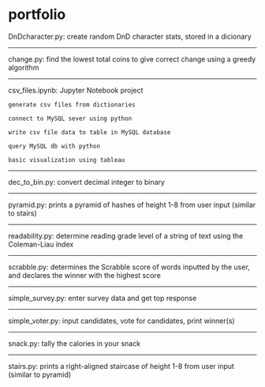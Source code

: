 # portfolio
DnDcharacter.py: create random DnD character stats, stored in a dicionary
****
change.py: find the lowest total coins to give correct change using a greedy algorithm
****
csv_files.ipynb: Jupyter Notebook project

    generate csv files from dictionaries
    
    connect to MySQL sever using python
    
    write csv file data to table in MySQL database
    
    query MySQL db with python
    
    basic visualization using tableau
****
dec_to_bin.py: convert decimal integer to binary
****
pyramid.py: prints a pyramid of hashes of height 1-8 from user input (similar to stairs)
****
readability.py: determine reading grade level of a string of text using the Coleman-Liau index
****
scrabble.py: determines the Scrabble score of words inputted by the user, and declares the winner with the highest score
****
simple_survey.py: enter survey data and get top response
****
simple_voter.py: input candidates, vote for candidates, print winner(s)
****
snack.py: tally the calories in your snack
****
stairs.py: prints a right-aligned staircase of height 1-8 from user input (similar to pyramid)
